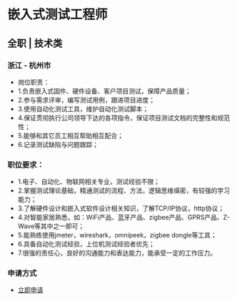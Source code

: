 
# 嵌入式测试工程师
## 全职  |  技术类
### 浙江 - 杭州市

- 岗位职责：
- 1.负责嵌入式固件、硬件设备、客户项目测试，保障产品质量；
- 2.参与需求评审，编写测试用例，跟进项目进度；
- 3.使用自动化测试工具，维护自动化测试脚本；
- 4.保证贯彻执行公司领导下达的各项指令，保证项目测试文档的完整性和规范性；
- 5.能够和其它员工相互帮助相互配合；
- 6.记录测试缺陷与问题跟踪；

### 职位要求：
- 1.电子、自动化、物联网相关专业，测试经验不限；
- 2.掌握测试理论基础，精通测试的流程、方法，逻辑思维缜密，有较强的学习能力；
- 3.了解硬件设计和嵌入式软件设计相关知识，了解TCP/IP协议，http协议；
- 4.对智能家居熟悉，如：WiFi产品、蓝牙产品、zigbee产品、GPRS产品、Z-Wave等其中之一即可；
- 5.能熟练使用jmeter，wireshark，omnipeek，zigbee&nbsp;dongle等工具；
- 6.具备自动化测试经验，上位机测试经验者优先；
- 7.很强的责任心，良好的沟通能力和表达能力，能承受一定的工作压力。
### 申请方式
- <a href="mailto:hr@tuya.com?subject=求职简历-嵌入式测试工程师-来自GitHub">立即申请</a>